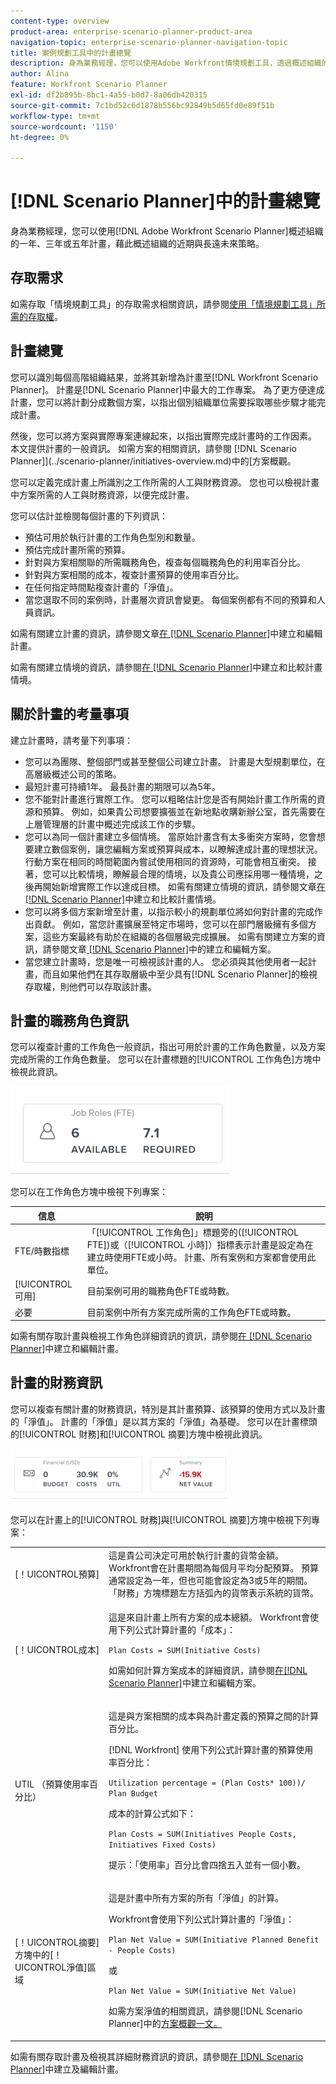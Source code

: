 ```yaml
---
content-type: overview
product-area: enterprise-scenario-planner-product-area
navigation-topic: enterprise-scenario-planner-navigation-topic
title: 案例規劃工具中的計畫總覽
description: 身為業務經理，您可以使用Adobe Workfront情境規劃工具，透過概述組織的一年、三年或五年計畫，來概述組織的短期和長期未來策略。
author: Alina
feature: Workfront Scenario Planner
exl-id: df2b895b-8bc1-4a55-b0d7-8a06db420315
source-git-commit: 7c1bd52c6d1878b556bc92849b5d65fd0e89f51b
workflow-type: tm+mt
source-wordcount: '1150'
ht-degree: 0%

---
```


# [!DNL Scenario Planner]中的計畫總覽

身為業務經理，您可以使用[!DNL Adobe Workfront Scenario Planner]概述組織的一年、三年或五年計畫，藉此概述組織的近期與長遠未來策略。

## 存取需求

如需存取「情境規劃工具」的存取需求相關資訊，請參閱[使用「情境規劃工具」所需的存取權](/help/quicksilver/scenario-planner/access-needed-to-use-sp.md)。

## 計畫總覽

<!--
<p data-mc-conditions="QuicksilverOrClassic.Draft mode">(NOTE: add information about utilization percentage for job roles - per this story?? - https://hub.workfront.com/task/5eb0784900083e1f2cabb60d6e0d04d3/overview)</p>
-->

您可以識別每個高階組織結果，並將其新增為計畫至[!DNL Workfront Scenario Planner]。 計畫是[!DNL Scenario Planner]中最大的工作專案。 為了更方便達成計畫，您可以將計劃分成數個方案，以指出個別組織單位需要採取哪些步驟才能完成計畫。

然後，您可以將方案與實際專案連線起來，以指出實際完成計畫時的工作因素。 本文提供計畫的一般資訊。 如需方案的相關資訊，請參閱 [!DNL Scenario Planner]](../scenario-planner/initiatives-overview.md)中的[方案概觀。

您可以定義完成計畫上所識別之工作所需的人工與財務資源。 您也可以檢視計畫中方案所需的人工與財務資源，以便完成計畫。

您可以估計並檢閱每個計畫的下列資訊：

* 預估可用於執行計畫的工作角色型別和數量。
* 預估完成計畫所需的預算。
* 針對與方案相關聯的所需職務角色，複查每個職務角色的利用率百分比。
* 針對與方案相關的成本，複查計畫預算的使用率百分比。
* 在任何指定時間點複查計畫的「淨值」。
* 當您選取不同的案例時，計畫層次資訊會變更。 每個案例都有不同的預算和人員資訊。

如需有關建立計畫的資訊，請參閱文章[在 [!DNL Scenario Planner]](../scenario-planner/create-and-edit-plans.md)中建立和編輯計畫。

如需有關建立情境的資訊，請參閱[在 [!DNL Scenario Planner]](../scenario-planner/create-and-compare-scenarios-for-a-plan.md)中建立和比較計畫情境。

## 關於計畫的考量事項

建立計畫時，請考量下列事項：

* 您可以為團隊、整個部門或甚至整個公司建立計畫。 計畫是大型規劃單位，在高層級概述公司的策略。
* 最短計畫可持續1年。 最長計畫的期限可以為5年。
* 您不能對計畫進行實際工作。 您可以粗略估計您是否有開始計畫工作所需的資源和預算。 例如，如果貴公司想要擴張並在新地點收購新辦公室，首先需要在上層管理層的計畫中概述完成該工作的步驟。
* 您可以為同一個計畫建立多個情境。 當原始計畫含有太多衝突方案時，您會想要建立數個案例，讓您編輯方案或預算與成本，以瞭解達成計畫的理想狀況。 行動方案在相同的時間範圍內嘗試使用相同的資源時，可能會相互衝突。 接著，您可以比較情境，瞭解最合理的情境，以及貴公司應採用哪一種情境，之後再開始新增實際工作以達成目標。 如需有關建立情境的資訊，請參閱文章[在 [!DNL Scenario Planner]](../scenario-planner/create-and-compare-scenarios-for-a-plan.md)中建立和比較計畫情境。
* 您可以將多個方案新增至計畫，以指示較小的規劃單位將如何對計畫的完成作出貢獻。 例如，當您計畫擴展至特定市場時，您可以在部門層級擁有多個方案，這些方案最終有助於在組織的各個層級完成擴展。 如需有關建立方案的資訊，請參閱文章[  [!DNL Scenario Planner]](../scenario-planner/create-and-edit-initiatives.md)中的建立和編輯方案。
* 當您建立計畫時，您是唯一可檢視該計畫的人。 您必須與其他使用者一起計畫，而且如果他們在其存取層級中至少具有[!DNL Scenario Planner]的檢視存取權，則他們可以存取該計畫。

## 計畫的職務角色資訊

您可以複查計畫的工作角色一般資訊，指出可用於計畫的工作角色數量，以及方案完成所需的工作角色數量。 您可以在計畫標題的[!UICONTROL 工作角色]方塊中檢視此資訊。

![](assets/job-role-box-on-plan-not-expanded-fte-350x141.png)

您可以在工作角色方塊中檢視下列專案：

| 信息 | 說明 |
|---|---|
| FTE/時數指標 | 「[!UICONTROL 工作角色]」標題旁的([!UICONTROL FTE])或（[!UICONTROL 小時]）指標表示計畫是設定為在建立時使用FTE或小時。 計畫、所有案例和方案都會使用此單位。 |
| [!UICONTROL 可用] | 目前案例可用的職務角色FTE或時數。 |
| 必要 | 目前案例中所有方案完成所需的工作角色FTE或時數。 |

如需有關存取計畫與檢視工作角色詳細資訊的資訊，請參閱[在 [!DNL Scenario Planner]](../scenario-planner/create-and-edit-plans.md)中建立和編輯計畫。

## 計畫的財務資訊

您可以複查有關計畫的財務資訊，特別是其計畫預算、該預算的使用方式以及計畫的「淨值」。 計畫的「淨值」是以其方案的「淨值」為基礎。 您可以在計畫標頭的[!UICONTROL 財務]和[!UICONTROL 摘要]方塊中檢視此資訊。

![](assets/budget-net-value-boxes-on-plan-not-expanded-350x86.png)

您可以在計畫上的[!UICONTROL 財務]與[!UICONTROL 摘要]方塊中檢視下列專案：

<table style="table-layout:auto"> 
 <col> 
 <col> 
 <tbody> 
  <tr> 
   <td role="rowheader"> <p role="rowheader">[！UICONTROL預算] </p> <p role="rowheader"> </p> </td> 
   <td>這是貴公司決定可用於執行計畫的貨幣金額。 Workfront會在計畫期間為每個月平均分配預算。 預算通常設定為一年，但也可能會設定為3或5年的期間。 「財務」方塊標題左方括弧內的貨幣表示系統的貨幣。 </td> 
  </tr> 
  <tr> 
   <td role="rowheader">[！UICONTROL成本]</td> 
   <td> <p>這是來自計畫上所有方案的成本總額。 Workfront會使用下列公式計算計畫的「成本」：</p> <p><code>Plan Costs = SUM(Initiative Costs)</code> </p> <p>如需如何計算方案成本的詳細資訊，請參閱<a href="../scenario-planner/create-and-edit-initiatives.md" class="MCXref xref">在[!DNL Scenario Planner]</a>中建立和編輯方案。 </p> </td> 
  </tr> 
  <tr> 
   <td role="rowheader">UTIL （預算使用率百分比）</td> 
   <td> <p>這是與方案相關的成本與為計畫定義的預算之間的計算百分比。 </p> <p>[!DNL Workfront] 使用下列公式計算計畫的預算使用率百分比： </p> <p><code>Utilization percentage = (Plan Costs* 100))/ Plan Budget</code> </p> <p>成本的計算公式如下：</p> <p><code>Plan Costs = SUM(Initiatives People Costs, Initiatives Fixed Costs)</code> </p> <p>提示：「使用率」百分比會四捨五入並有一個小數。 </p> </td> 
  </tr> 
  <tr> 
   <td role="rowheader"> <p role="rowheader">[！UICONTROL摘要]方塊中的[！UICONTROL淨值]區域<span></span></p> <p role="rowheader"> </p> </td> 
   <td> <p>這是計畫中所有方案的所有「淨值」的計算。 </p> <p>Workfront會使用下列公式計算計畫的「淨值」： </p> <p><code>Plan Net Value = SUM(Initiative Planned Benefit - People Costs)</code> </p> <p>或</p> <p><code>Plan Net Value = SUM(Initiative Net Value)</code> </p> <p>如需方案淨值的相關資訊，請參閱[!DNL Scenario Planner]</a>中的<a href="../scenario-planner/initiatives-overview.md" class="MCXref xref">方案概觀一文。</p> </td> 
  </tr> 
 </tbody> 
</table>

如需有關存取計畫及檢視其詳細財務資訊的資訊，請參閱[在 [!DNL Scenario Planner]](../scenario-planner/create-and-edit-plans.md)中建立及編輯計畫。


